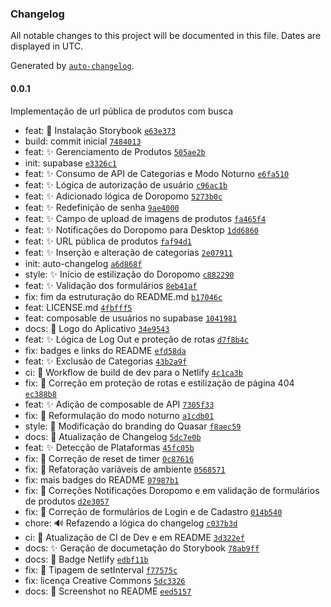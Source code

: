 ### Changelog

All notable changes to this project will be documented in this file. Dates are displayed in UTC.

Generated by [`auto-changelog`](https://github.com/CookPete/auto-changelog).

#### 0.0.1

Implementação de url pública de produtos com busca

- feat: :memo: Instalação Storybook [`e63e373`](https://github.com/FSLawiet/doropomo_comum/commit/e63e373d844cdd203f3b3bacd9d4fbb045e374d7)
- build: commit inicial [`7484013`](https://github.com/FSLawiet/doropomo_comum/commit/74840130586eb0000e308a7520e7d203b922f034)
- feat: :sparkles: Gerenciamento de Produtos [`505ae2b`](https://github.com/FSLawiet/doropomo_comum/commit/505ae2b8a633323f29e729984ee5b414d73369b0)
- init: supabase [`e3326c1`](https://github.com/FSLawiet/doropomo_comum/commit/e3326c1db71ccc98d4ca9dc1852d9f9615452247)
- feat: :sparkles: Consumo de API de Categorias e Modo Noturno [`e6fa510`](https://github.com/FSLawiet/doropomo_comum/commit/e6fa51031c719f9e36157b52edfde0192d9c6664)
- feat: :sparkles: Lógica de autorização de usuário [`c96ac1b`](https://github.com/FSLawiet/doropomo_comum/commit/c96ac1b4605f4b7af68ec3047ccb9d44428b85d9)
- feat: :sparkles: Adicionado lógica de Doropomo [`5273b0c`](https://github.com/FSLawiet/doropomo_comum/commit/5273b0cebc4a978d2683392483a2fb1bfd3ab5be)
- feat: :sparkles: Redefinição de senha [`9ae4000`](https://github.com/FSLawiet/doropomo_comum/commit/9ae4000624b4187777d8a383634e835adf85ca37)
- feat: :sparkles: Campo de upload de imagens de produtos [`fa465f4`](https://github.com/FSLawiet/doropomo_comum/commit/fa465f4914bf3440e1ca9f10c0b06a54c38e847e)
- feat: :sparkles: Notificações do Doropomo para Desktop [`1dd6860`](https://github.com/FSLawiet/doropomo_comum/commit/1dd6860664e579901656b2c46cb8bf177ea48f94)
- feat: :sparkles: URL pública de produtos [`faf94d1`](https://github.com/FSLawiet/doropomo_comum/commit/faf94d127cdaa43f85fb9cd5b4e8b42c5179fdf8)
- feat: :sparkles: Inserção e alteração de categorias [`2e07911`](https://github.com/FSLawiet/doropomo_comum/commit/2e0791132dc692e69e6c0e2f22cfe9d24a75594b)
- init: auto-changelog [`a6d868f`](https://github.com/FSLawiet/doropomo_comum/commit/a6d868f0a738e20616d92da8004b648f12dd9166)
- style: :sparkles: Início de estilização do Doropomo [`c882290`](https://github.com/FSLawiet/doropomo_comum/commit/c8822907e415127860c3808904e3b8cf1f16fff8)
- feat: :sparkles: Validação dos formulários [`8eb41af`](https://github.com/FSLawiet/doropomo_comum/commit/8eb41af7bdfd5fb219000f1bafa62469ec65faa2)
- fix: fim da estruturação do README.md [`b17046c`](https://github.com/FSLawiet/doropomo_comum/commit/b17046c3784888e57d822b9807cb466ce94c0031)
- feat: LICENSE.md [`4fbfff5`](https://github.com/FSLawiet/doropomo_comum/commit/4fbfff5bb566e0d4141ba3019e625ca4ea42bbf2)
- feat: composable de usuários no supabase [`1041981`](https://github.com/FSLawiet/doropomo_comum/commit/1041981c147288ad24a36e5518786f1e7a84a452)
- docs: :memo: Logo do Aplicativo [`34e9543`](https://github.com/FSLawiet/doropomo_comum/commit/34e95435be803d352d5977680ec791f00f5d0b90)
- feat: :sparkles: Lógica de Log Out e proteção de rotas [`d7f8b4c`](https://github.com/FSLawiet/doropomo_comum/commit/d7f8b4c385727977315d77aa94b97f377f584a92)
- fix: badges e links do README [`efd58da`](https://github.com/FSLawiet/doropomo_comum/commit/efd58daedb814e0e0aa14d4db56febb4b7b82038)
- feat: :sparkles: Exclusão de Categorias [`43b2a9f`](https://github.com/FSLawiet/doropomo_comum/commit/43b2a9f8e37b6a46ed13b3ca929890c4d8b038f8)
- ci: :green_heart: Workflow de build de dev para o Netlify [`4c1ca3b`](https://github.com/FSLawiet/doropomo_comum/commit/4c1ca3b43d93b20786139990e70255dce30a055c)
- fix: :bug: Correção em proteção de rotas e estilização de página 404 [`ec388b8`](https://github.com/FSLawiet/doropomo_comum/commit/ec388b85cf33dd4eea32469726914cfdbb589f73)
- feat: :sparkles: Adição de composable de API [`7305f33`](https://github.com/FSLawiet/doropomo_comum/commit/7305f334a907aeff55c4034b70656904849d074d)
- fix: :bug: Reformulação do modo noturno [`a1cdb01`](https://github.com/FSLawiet/doropomo_comum/commit/a1cdb0157c020bb484de1c777d7d16147c206f6b)
- style: :art: Modificação do branding do Quasar [`f8aec59`](https://github.com/FSLawiet/doropomo_comum/commit/f8aec594b42f5fab2b2d60bf493f6e8ad98b0c5b)
- docs: :memo: Atualização de Changelog [`5dc7e0b`](https://github.com/FSLawiet/doropomo_comum/commit/5dc7e0b2f81c2055bf764a7f5c186bdc017c888f)
- feat: :sparkles: Detecção de Plataformas [`45fc05b`](https://github.com/FSLawiet/doropomo_comum/commit/45fc05b2dcac0f7c7c84b5bd1b239071a1f97ee2)
- fix: :bug: Correção de reset de timer [`0c87616`](https://github.com/FSLawiet/doropomo_comum/commit/0c87616c4d7ebe882f1f74349d0f88662f859ac4)
- fix: :bug: Refatoração variáveis de ambiente [`0568571`](https://github.com/FSLawiet/doropomo_comum/commit/0568571aee38df6d9a2b74f304519b02f14dd484)
- fix: mais badges do README [`07987b1`](https://github.com/FSLawiet/doropomo_comum/commit/07987b15742c330f8fcd962ec7f7c2f5b84e20f6)
- fix: :bug: Correções Notificações Doropomo e em validação de formulários de produtos [`d2e3057`](https://github.com/FSLawiet/doropomo_comum/commit/d2e30578d7969c9969f31c79f52cbcfb2eefb821)
- fix: :lipstick: Correção de formulários de Login e de Cadastro [`014b540`](https://github.com/FSLawiet/doropomo_comum/commit/014b5406b5b106d7d80e878c9bb367c83fae9d78)
- chore: :loud_sound: Refazendo a lógica do changelog [`c037b3d`](https://github.com/FSLawiet/doropomo_comum/commit/c037b3deb08b01da65fc189ea95be893e61e39cf)
- ci: :memo: Atualização de CI de Dev e em README [`3d322ef`](https://github.com/FSLawiet/doropomo_comum/commit/3d322ef0a1405a33f3b778e30eb6353d250c2f55)
- docs: :sparkles: Geração de documetação do Storybook [`78ab9ff`](https://github.com/FSLawiet/doropomo_comum/commit/78ab9ff9d4ed3e0d1e118a83e2ed268491049ebe)
- docs: :memo: Badge Netlify [`edbf11b`](https://github.com/FSLawiet/doropomo_comum/commit/edbf11b455826354736e6de4338e924cc63b4825)
- fix: :bug: Tipagem de setInterval [`f77575c`](https://github.com/FSLawiet/doropomo_comum/commit/f77575c4035057e2be5f7b2487014649270ab0d9)
- fix: licença Creative Commons [`5dc3326`](https://github.com/FSLawiet/doropomo_comum/commit/5dc3326abcfe6a6ecc62940abc2d01717b3dec1c)
- docs: :memo: Screenshot no README [`eed5157`](https://github.com/FSLawiet/doropomo_comum/commit/eed5157d4689e192872dcd2dee6f899596db052c)
